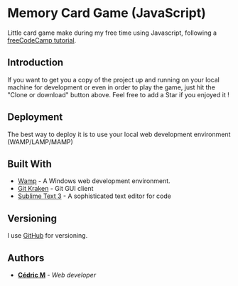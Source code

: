 # Memory Card Game (JavaScript)

Little card game make during my free time using Javascript, following a [freeCodeCamp tutorial](https://www.freecodecamp.org/).

## Introduction

If you want to get you a copy of the project up and running on your local machine for development or even in order to play the game, just hit the "Clone or download" button above. Feel free to add a Star if you enjoyed it !

## Deployment

The best way to deploy it is to use your local web development environment (WAMP/LAMP/MAMP)

## Built With

* [Wamp](http://www.wampserver.com/en/) - A Windows web development environment.
* [Git Kraken](https://www.gitkraken.com/) - Git GUI client
* [Sublime Text 3](https://www.sublimetext.com/) - A sophisticated text editor for code


## Versioning

I use [GitHub](https://github.com/) for versioning.

## Authors

* **[Cédric M](https://github.com/Cedric-M)** - *Web developer*

